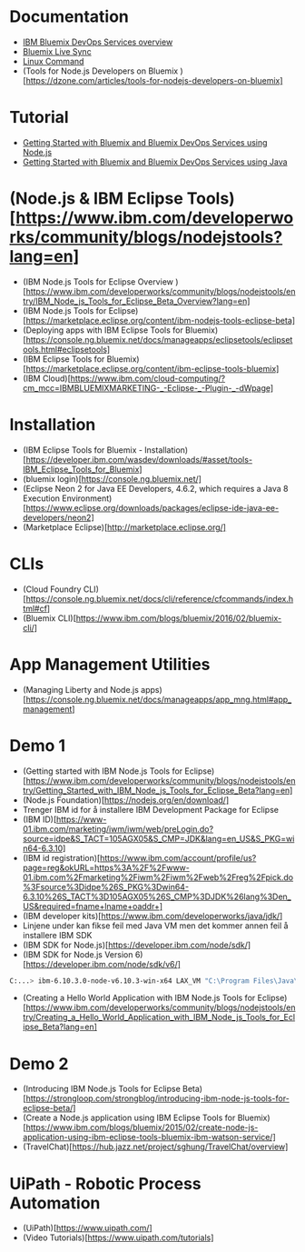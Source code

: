 # Documentation
- [IBM Bluemix DevOps Services overview](https://hub.jazz.net/docs/overview/) 
- [Bluemix Live Sync](https://console.ng.bluemix.net/docs/develop/bluemixlive.html)
- [Linux Command](http://www.linuxcommand.org/index.php)
- (Tools for Node.js Developers on Bluemix )[https://dzone.com/articles/tools-for-nodejs-developers-on-bluemix]

# Tutorial
- [Getting Started with Bluemix and Bluemix DevOps Services using Node.js](https://hub.jazz.net/tutorials/jazzeditor/)
- [Getting Started with Bluemix and Bluemix DevOps Services using Java](https://hub.jazz.net/tutorials/jazzeditorjava/)

# (Node.js & IBM Eclipse Tools)[https://www.ibm.com/developerworks/community/blogs/nodejstools?lang=en]
- (IBM Node.js Tools for Eclipse Overview )[https://www.ibm.com/developerworks/community/blogs/nodejstools/entry/IBM_Node_js_Tools_for_Eclipse_Beta_Overview?lang=en]
- (IBM Node.js Tools for Eclipse)[https://marketplace.eclipse.org/content/ibm-nodejs-tools-eclipse-beta]
- (Deploying apps with IBM Eclipse Tools for Bluemix)[https://console.ng.bluemix.net/docs/manageapps/eclipsetools/eclipsetools.html#eclipsetools]
- (IBM Eclipse Tools for Bluemix)[https://marketplace.eclipse.org/content/ibm-eclipse-tools-bluemix]
- (IBM Cloud)[https://www.ibm.com/cloud-computing/?cm_mcc=IBMBLUEMIXMARKETING-_-Eclipse-_-Plugin-_-dWpage]

# Installation
- (IBM Eclipse Tools for Bluemix - Installation)[https://developer.ibm.com/wasdev/downloads/#asset/tools-IBM_Eclipse_Tools_for_Bluemix]
- (bluemix login)[https://console.ng.bluemix.net/]
- (Eclipse Neon 2 for Java EE Developers, 4.6.2, which requires a Java 8 Execution Environment)[https://www.eclipse.org/downloads/packages/eclipse-ide-java-ee-developers/neon2]
- (Marketplace Eclipse)[http://marketplace.eclipse.org/]

# CLIs
- (Cloud Foundry CLI)[https://console.ng.bluemix.net/docs/cli/reference/cfcommands/index.html#cf]
- (Bluemix CLI)[https://www.ibm.com/blogs/bluemix/2016/02/bluemix-cli/]

# App Management Utilities
- (Managing Liberty and Node.js apps)[https://console.ng.bluemix.net/docs/manageapps/app_mng.html#app_management]

# Demo 1
- (Getting started with IBM Node.js Tools for Eclipse)[https://www.ibm.com/developerworks/community/blogs/nodejstools/entry/Getting_Started_with_IBM_Node_js_Tools_for_Eclipse_Beta?lang=en]
- (Node.js Foundation)[https://nodejs.org/en/download/]
- Trenger IBM id for å installere IBM Development Package for Eclipse
- (IBM ID)[https://www-01.ibm.com/marketing/iwm/iwm/web/preLogin.do?source=idpe&S_TACT=105AGX05&S_CMP=JDK&lang=en_US&S_PKG=win64-6.3.10]
- (IBM id registration)[https://www.ibm.com/account/profile/us?page=reg&okURL=https%3A%2F%2Fwww-01.ibm.com%2Fmarketing%2Fiwm%2Fiwm%2Fweb%2Freg%2Fpick.do%3Fsource%3Didpe%26S_PKG%3Dwin64-6.3.10%26S_TACT%3D105AGX05%26S_CMP%3DJDK%26lang%3Den_US&required=fname+lname+oaddr+]
- (IBM developer kits)[https://www.ibm.com/developerworks/java/jdk/]
- Linjene under kan fikse feil med Java VM men det kommer annen feil å installere IBM SDK 
- (IBM SDK for Node.js)[https://developer.ibm.com/node/sdk/]
- (IBM SDK for Node.js Version 6)[https://developer.ibm.com/node/sdk/v6/]
```bash
C:...> ibm-6.10.3.0-node-v6.10.3-win-x64 LAX_VM "C:\Program Files\Java\jre1.8.0_131\bin\java.exe”
```
- (Creating a Hello World Application with IBM Node.js Tools for Eclipse)[https://www.ibm.com/developerworks/community/blogs/nodejstools/entry/Creating_a_Hello_World_Application_with_IBM_Node_js_Tools_for_Eclipse_Beta?lang=en]

# Demo 2
- (Introducing IBM Node.js Tools for Eclipse Beta)[https://strongloop.com/strongblog/introducing-ibm-node-js-tools-for-eclipse-beta/]
- (Create a Node.js application using IBM Eclipse Tools for Bluemix)[https://www.ibm.com/blogs/bluemix/2015/02/create-node-js-application-using-ibm-eclipse-tools-bluemix-ibm-watson-service/]
- (TravelChat)[https://hub.jazz.net/project/sghung/TravelChat/overview]

# UiPath - Robotic Process Automation
- (UiPath)[https://www.uipath.com/]
- (Video Tutorials)[https://www.uipath.com/tutorials]